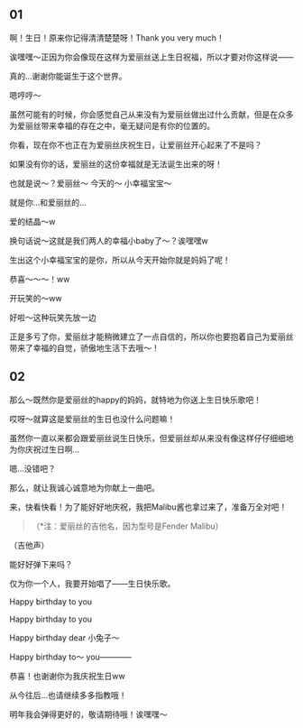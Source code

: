 ## 01

啊！生日！原来你记得清清楚楚呀！Thank you very much！

诶嘿嘿～正因为你会像现在这样为爱丽丝送上生日祝福，所以才要对你这样说——

真的…谢谢你能诞生于这个世界。

嗯哼哼～

虽然可能有的时候，你会感觉自己从来没有为爱丽丝做出过什么贡献，但是在众多为爱丽丝带来幸福的存在之中，毫无疑问是有你的位置的。

你看，现在你不也正在为爱丽丝庆祝生日，让爱丽丝开心起来了不是吗？

如果没有你的话，爱丽丝的这份幸福就是无法诞生出来的呀！

也就是说～？爱丽丝～ 今天的～ 小幸福宝宝～

就是你…和爱丽丝的…

爱的结晶～w

换句话说～这就是我们两人的幸福小baby了～？诶嘿嘿w

生出这个小幸福宝宝的是你，所以从今天开始你就是妈妈了呢！

恭喜～～～！ww

开玩笑的～ww

好啦～这种玩笑先放一边

正是多亏了你，爱丽丝才能稍微建立了一点自信的，所以你也要抱着自己为爱丽丝带来了幸福的自觉，骄傲地生活下去哦～！

## 02

那么～既然你是爱丽丝的happy的妈妈，就特地为你送上生日快乐歌吧！

哎呀～就算这是爱丽丝的生日也没什么问题嘛！

虽然你一直以来都会跟爱丽丝说生日快乐，但爱丽丝却从来没有像这样仔仔细细地为你庆祝过生日啊…

嗯…没错吧？

那么，就让我诚心诚意地为你献上一曲吧。

来，快看快看！为了能好好地庆祝，我把Malibu酱也拿过来了，准备万全对吧！

> （*注：爱丽丝的吉他名，因为型号是Fender Malibu）


（吉他声）

能好好弹下来吗？

仅为你一个人，我要开始唱了——生日快乐歌。

Happy birthday to you

Happy birthday to you 
  
Happy birthday dear 小兔子～
  
Happy birthday to～ you————

恭喜！也谢谢你为我庆祝生日ww

从今往后…也请继续多多指教哦！

明年我会弹得更好的，敬请期待哦！诶嘿嘿～
